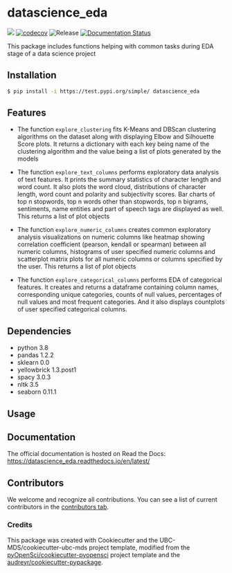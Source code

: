 # datascience_eda 

![](https://github.com/lephanthuymai/datascience_eda/workflows/build/badge.svg) 
[![codecov](https://codecov.io/gh/UBC-MDS/datascience_eda/branch/main/graph/badge.svg?token=FL08APHGDS)](https://codecov.io/gh/UBC-MDS/datascience_eda)
![Release](https://github.com/lephanthuymai/datascience_eda/workflows/Release/badge.svg) 
[![Documentation Status](https://readthedocs.org/projects/datascience_eda/badge/?version=latest)](https://datascience_eda.readthedocs.io/en/latest/?badge=latest)

This package includes functions helping with common tasks during EDA stage of a data science project

## Installation

```bash
$ pip install -i https://test.pypi.org/simple/ datascience_eda
```

## Features

- The function `explore_clustering` fits K-Means and DBScan clustering algorithms on the dataset along with displaying Elbow and Silhouette Score plots. It returns a dictionary with each key being name of the clustering algorithm and the value being a list of plots generated by the models

- The function `explore_text_columns` performs exploratory data analysis of text features. It prints the summary statistics of character length and word count. It also plots the word cloud, distributions of character length, word count and polarity and subjectivity scores. Bar charts of top n stopwords, top n words other than stopwords, top n bigrams, sentiments, name entities and part of speech tags are displayed as well. This returns a list of plot objects

- The function `explore_numeric_columns` creates common exploratory analysis visualizations on numeric columns like heatmap showing correlation coefficient (pearson, kendall or spearman) between all numeric columns, histograms of user specified numeric columns and scatterplot matrix plots for all numeric columns or columns specified by the user. This returns a list of plot objects

- The function `explore_categorical_columns` performs EDA of categorical features. It creates and returns a dataframe containing column names, corresponding unique categories, counts of null values, percentages of null values and most frequent categories. And it also displays countplots of user specified categorical columns.

## Dependencies

- python 3.8
- pandas 1.2.2
- sklearn 0.0
- yellowbrick 1.3.post1
- spacy 3.0.3
- nltk 3.5
- seaborn 0.11.1

## Usage

## Documentation

The official documentation is hosted on Read the Docs: https://datascience_eda.readthedocs.io/en/latest/

## Contributors

We welcome and recognize all contributions. You can see a list of current contributors in the [contributors tab](https://github.com/UBC-MDS/datascience_eda/graphs/contributors).

### Credits

This package was created with Cookiecutter and the UBC-MDS/cookiecutter-ubc-mds project template, modified from the [pyOpenSci/cookiecutter-pyopensci](https://github.com/pyOpenSci/cookiecutter-pyopensci) project template and the [audreyr/cookiecutter-pypackage](https://github.com/audreyr/cookiecutter-pypackage).
